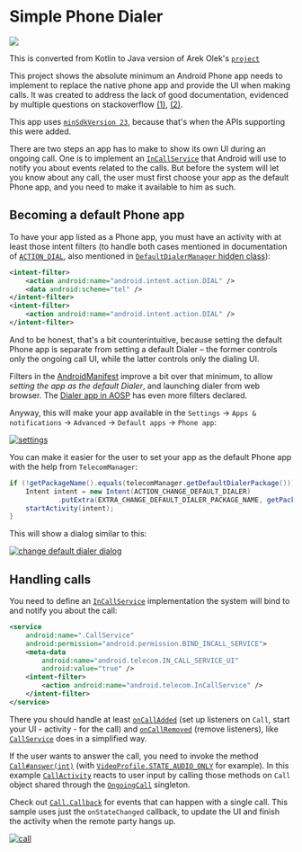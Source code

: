 # Simple Phone Dialer
![](https://github.com/Abror96/CustomPhoneDialer/workflows/Build/badge.svg)

This is converted from Kotlin to Java version of Arek Olek's [`project`][13]

This project shows the absolute minimum an Android Phone app needs to implement to replace the native phone app and provide the UI when making calls. It was created to address the lack of good documentation, evidenced by multiple questions on stackoverflow [(1)](https://stackoverflow.com/q/42838222/1916449), [(2)](https://stackoverflow.com/q/41767460/1916449).

This app uses [`minSdkVersion 23`](app/build.gradle), because that's when the APIs supporting this were added.

There are two steps an app has to make to show its own UI during an ongoing call. One is to implement an [`InCallService`][5] that Android will use to notify you about events related to the calls. But before the system will let you know about any call, the user must first choose your app as the default Phone app, and you need to make it available to him as such.

## Becoming a default Phone app

To have your app listed as a Phone app, you must have an activity with at least those intent filters (to handle both cases mentioned in documentation of [`ACTION_DIAL`][1], also mentioned in [`DefaultDialerManager` hidden class][2]):

```xml
<intent-filter>
    <action android:name="android.intent.action.DIAL" />
    <data android:scheme="tel" />
</intent-filter>
<intent-filter>
    <action android:name="android.intent.action.DIAL" />
</intent-filter>
```

And to be honest, that's a bit counterintuitive, because setting the default Phone app is separate from setting a default Dialer – the former controls only the ongoing call UI, while the latter controls only the dialing UI.

Filters in the [AndroidManifest](app/src/main/AndroidManifest.xml) improve a bit over that minimum, to allow *setting the app as the default Dialer*, and launching dialer from web browser. The [Dialer app in AOSP][3] has even more filters declared.

Anyway, this will make your app available in the `Settings` -> `Apps & notifications` -> `Advanced` -> `Default apps` -> `Phone app`:

[![settings][11]][11]

You can make it easier for the user to set your app as the default Phone app with the help from `TelecomManager`:

```java
if (!getPackageName().equals(telecomManager.getDefaultDialerPackage())) {
    Intent intent = new Intent(ACTION_CHANGE_DEFAULT_DIALER)
            .putExtra(EXTRA_CHANGE_DEFAULT_DIALER_PACKAGE_NAME, getPackageName());
    startActivity(intent);
}
```

This will show a dialog similar to this:

[![change default dialer dialog][4]][4]

## Handling calls

You need to define an [`InCallService`][5] implementation the system will bind to and notify you about the call:

```xml
<service
    android:name=".CallService"
    android:permission="android.permission.BIND_INCALL_SERVICE">
    <meta-data
        android:name="android.telecom.IN_CALL_SERVICE_UI"
        android:value="true" />
    <intent-filter>
        <action android:name="android.telecom.InCallService" />
    </intent-filter>
</service>
```

There you should handle at least [`onCallAdded`][6] (set up listeners on `Call`, start your UI - activity - for the call) and [`onCallRemoved`][7] (remove listeners), like [`CallService`](app/src/main/java/com/github/arekolek/phone/CallService.kt) does in a simplified way.

If the user wants to answer the call, you need to invoke the method [`Call#answer(int)`][8] (with [`VideoProfile.STATE_AUDIO_ONLY`][9] for example). In this example [`CallActivity`](app/src/main/java/com/github/arekolek/phone/CallActivity.kt) reacts to user input by calling those methods on `Call` object shared through the [`OngoingCall`](app/src/main/java/com/github/arekolek/phone/OngoingCall.kt) singleton.

Check out [`Call.Callback`][10] for events that can happen with a single call. This sample uses just the `onStateChanged` callback, to update the UI and finish the activity when the remote party hangs up.

[![call][12]][12]

  [1]: https://developer.android.com/reference/android/content/Intent.html#ACTION_DIAL
  [2]: https://android.googlesource.com/platform/frameworks/base/+/master/telecomm/java/android/telecom/DefaultDialerManager.java#144
  [3]: https://android.googlesource.com/platform/packages/apps/Dialer/+/nougat-release/AndroidManifest.xml#79
  [4]: docs/dialog.png
  [11]: docs/settings.png
  
  [5]: https://developer.android.com/reference/android/telecom/InCallService.html
  [6]: https://developer.android.com/reference/android/telecom/InCallService.html#onCallAdded(android.telecom.Call)
  [7]: https://developer.android.com/reference/android/telecom/InCallService.html#onCallRemoved(android.telecom.Call)
  [8]: https://developer.android.com/reference/android/telecom/Call.html#answer(int)
  [9]: https://developer.android.com/reference/android/telecom/VideoProfile.html#STATE_AUDIO_ONLY
  [10]: https://developer.android.com/reference/android/telecom/Call.Callback.html
  [12]: docs/call.gif
  [13]: https://github.com/arekolek/simple-phone
  
